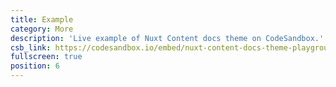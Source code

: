 ```yaml
---
title: Example
category: More
description: 'Live example of Nuxt Content docs theme on CodeSandbox.'
csb_link: https://codesandbox.io/embed/nuxt-content-docs-theme-playground-inwxb?hidenavigation=1&theme=dark
fullscreen: true
position: 6
---
```


<code-sandbox :src="csb_link"></code-sandbox>
